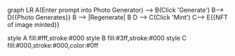 graph LR
    A(Enter prompt into Photo Generator) --> B(Click 'Generate')
    B--> D{{Photo Generates}}
    B --> |Regenerate| B
    D --> C(Click 'Mint')
    C--> E{{NFT of image minted}}

style A fill:#fff,stroke:#000
style B fill:#3ff,stroke:#000
style C fill:#000,stroke:#000,color:#0ff